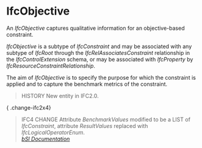 IfcObjective
============
An _IfcObjective_ captures qualitative information for an objective-based
constraint.  
  
_IfcObjective_ is a subtype of _IfcConstraint_ and may be associated with any
subtype of _IfcRoot_ through the _IfcRelAssociatesConstraint_ relationship in
the _IfcControlExtension_ schema, or may be associated with _IfcProperty_ by
_IfcResourceConstraintRelationship_.  
  
The aim of _IfcObjective_ is to specify the purpose for which the constraint
is applied and to capture the benchmark metrics of the constraint.  
  
> HISTORY  New entity in IFC2.0.  
  
{ .change-ifc2x4}  
> IFC4 CHANGE  Attribute _BenchmarkValues_ modified to be a LIST of
> _IfcConstraint_, attribute _ResultValues_ replaced with
> _IfcLogicalOperatorEnum_.  
[ _bSI
Documentation_](https://standards.buildingsmart.org/IFC/DEV/IFC4_2/FINAL/HTML/schema/ifcconstraintresource/lexical/ifcobjective.htm)


